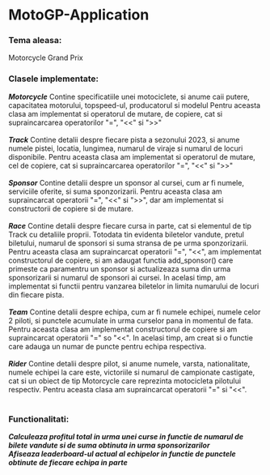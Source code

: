 # MotoGP-Application
### Tema aleasa:

Motorcycle Grand Prix

### Clasele implementate: 

***Motorcycle*** Contine specificatiile unei motociclete, si anume caii putere, capacitatea motorului, topspeed-ul, producatorul si modelul
                 Pentru aceasta clasa am implementat si operatorul de mutare, de copiere, cat si supraincarcarea operatorilor "=", "<<" si ">>"
<br>
<br>
***Track*** Contine detalii despre fiecare pista a sezonului 2023, si anume numele pistei, locatia, lungimea, numarul de viraje si numarul de locuri disponibile.
Pentru aceasta clasa am implementat si operatorul de mutare, cel de copiere, cat si supraincarcarea operatorilor "=", "<<" si ">>"
<br>
<br>
***Sponsor*** Contine detalii despre un sponsor al cursei, cum ar fi numele, serviciile oferite, si suma sponzorizarii.
Pentru aceasta clasa am supraincarcat operatorii "=", "<<" si ">>", dar am implementat si constructorii de copiere si de mutare.
<br>
<br>
***Race*** Contine detalii despre fiecare cursa in parte, cat si elementul de tip Track cu detaliile proprii. Totodata tin evidenta biletelor vandute, pretul biletului, numarul de sponsori si suma stransa de pe urma sponzorizarii.
Pentru aceasta clasa am supraincarcat operatorii "=", "<<", am implementat constructorul de copiere, si am adaugat functia add_sponsor() care primeste ca paramentru un sponsor si actualizeaza suma din urma sponsorizarii si numarul de sponsori ai cursei. In acelasi timp, am implementat si functii pentru vanzarea biletelor in limita numarului de locuri din fiecare pista.
<br>
<br>
***Team*** Contine detalii despre echipa, cum ar fi numele echipei, numele celor 2 piloti, si punctele acumulate in urma curselor pana in momentul de fata.
Pentru aceasta clasa am implementat constructorul de copiere si am supraincarcat operatorii "=" so "<<". In acelasi timp, am creat si o functie care adauga un numar de puncte pentru echipa respectiva.
<br>
<br>
***Rider*** Contine detalii despre pilot, si anume numele, varsta, nationalitate, numele echipei la care este, victoriile si numarul de campionate castigate, cat si un obiect de tip Motorcycle care reprezinta motocicleta pilotului respectiv. Pentru aceasta clasa am supraincarcat operatorii "=" si "<<".
<br>
<br>
### Functionalitati:
***Calculeaza profitul total in urma unei curse in functie de numarul de bilete vandute si de suma obtinuta in urma sponsorizarilor***
<br>
***Afiseaza leaderboard-ul actual al echipelor in functie de punctele obtinute de fiecare echipa in parte***
